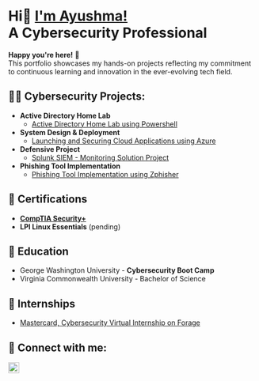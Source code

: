 <h1>Hi👋 <a href="https://www.linkedin.com/in/ayushma-k/">I'm Ayushma!</a><br>A Cybersecurity Professional</h1>

**Happy you're here!** 🤗<br>
This portfolio showcases my hands-on projects reflecting my commitment to continuous learning and innovation in the ever-evolving tech field.


<h2>👩‍💻 Cybersecurity Projects:</h2>

- <b>Active Directory Home Lab</b>
  - [Active Directory Home Lab using Powershell](https://github.com/ayushmak7/ActiveDirectoryHomeLab/)
- <b>System Design & Deployment</b>
  - [Launching and Securing Cloud Applications using Azure](https://github.com/ayushmak7/Securing-Cloud-Apps-Azure/)
- <b>Defensive Project</b>
  - [Splunk SIEM - Monitoring Solution Project](https://github.com/ayushmak7/Splunk-SIEM-Defensive-Project/)
- <b>Phishing Tool Implementation</b>
  - [Phishing Tool Implementation using Zphisher](https://github.com/ayushmak7/Phishing-Tool-Implementation/)
 
<h2>📄 Certifications</h2>

- <b>[CompTIA Security+](https://www.credly.com/badges/c875f98a-f22a-49a4-a730-312b16f85a06/public_url)</b>
- <b>LPI Linux Essentials</b> (pending)

<h2>🏫 Education</h2>

- George Washington University - <b>Cybersecurity Boot Camp</b>
- Virginia Commonwealth University - Bachelor of Science


<h2>💼 Internships</h2>

- [Mastercard, Cybersecurity Virtual Internship on Forage](https://drive.google.com/file/d/1Wyu-_Ut326uaKy6RiefUdE6SaLw4puCb/view?usp=sharing)

  
<h2>🤳 Connect with me:</h2>

[<img align="left" alt="ayushma-k | LinkedIn" width="22px" src="https://cdn.jsdelivr.net/npm/simple-icons@v3/icons/linkedin.svg" />][linkedin]

[linkedin]: https://linkedin.com/in/ayushma-k/




